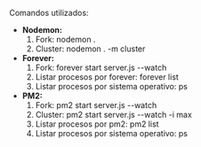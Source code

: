 Comandos utilizados:
* **Nodemon:**
    1. Fork: nodemon .
    2. Cluster: nodemon . -m cluster
* **Forever:**
    1. Fork: forever start server.js --watch
    2. Listar procesos por forever: forever list
    3. Listar procesos por sistema operativo: ps
* **PM2:**
    1. Fork: pm2 start server.js  --watch 
    2. Cluster: pm2 start server.js --watch -i max
    3. Listar procesos por pm2: pm2 list
    4. Listar procesos por sistema operativo: ps